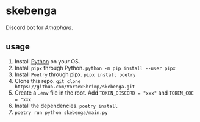 # skebenga

Discord bot for *Amaphara*.

## usage

1. Install [Python](https://www.python.org/downloads/) on your OS.
2. Install `pipx` through Python. `python -m pip install --user pipx`
3. Install `Poetry` through pipx. `pipx install poetry`
4. Clone this repo. `git clone https://github.com/VortexShrimp/skebenga.git`
5. Create a `.env` file in the root. Add `TOKEN_DISCORD = "xxx"` and `TOKEN_COC = "xxx`.
6. Install the dependencies. `poetry install`
7. `poetry run python skebenga/main.py`
